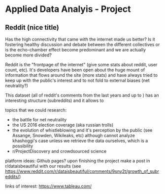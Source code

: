 # Applied Data Analyis - Project

## Reddit (nice title)

Has the high connectivity that came with the internet made us better? Is it fostering healthy discussion and debate between the different collectives or is the echo-chamber effect become predominant and we are actually become more divided?

Reddit is the "frontpage of the internet" (give some stats about reddit, user count, etc). It's developers have been open about the huge mount of information that flows around the site (more stats) and have always tried to keep up with the public's interest and to not fold to external biases (net neutrality?)

This dataset (all of reddit's comments from the last years and up to <end date>) has an interesting structure (subreddits) and it allows to 

topics that we could research:
- the battle for net neutrality
- the US 2016 election coverage (aka russian trolls)
- the evolution of whistleblowing and it's perception by the public (see Assange, Snowden, Wikileaks, etc) although cannot analyze khashoggi's case unless we retrieve the data ourselves, which is a possibility
- r/ProjectDiscovery and crowdsourced science

platform ideas:
Github pages?
upon finishing the project make a post in r/dataisbeautiful
with our results (see https://www.reddit.com/r/dataisbeautiful/comments/9sny2t/growth_of_subreddits/)

links of interest:
https://www.tableau.com/